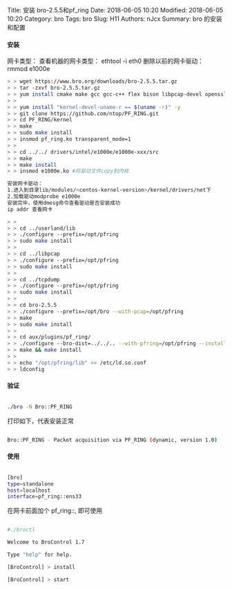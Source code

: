 Title: 安装 bro-2.5.5和pf_ring 
Date: 2018-06-05 10:20
Modified: 2018-06-05 10:20
Category: bro
Tags: bro
Slug: H11
Authors: nJcx
Summary: bro 的安装和配置

#### 安装

网卡类型：
查看机器的网卡类型：
ethtool -i eth0
删除以前的网卡驱动：
rmmod e1000e 

```bash
> > wget https://www.bro.org/downloads/bro-2.5.5.tar.gz
> > tar -zxvf bro-2.5.5.tar.gz
> > yum install cmake make gcc gcc-c++ flex bison libpcap-devel openssl-devel python-devel swig zlib-devel -y
> > 
> > yum install "kernel-devel-uname-r == $(uname -r)" -y
> > git clone https://github.com/ntop/PF_RING.git
> > cd PF_RING/kernel
> > make
> > sudo make install
> > insmod pf_ring.ko transparent_mode=1
> > 
> > cd ../../ drivers/intel/e1000e/e1000e-xxx/src
> > make
> > make install 
> > insmod e1000e.ko #将驱动文件copy到内核

安装网卡驱动：
1.进入到目录lib/modules/<centos-kernel-version>/kernel/drivers/net下
2.加载驱动modprobe e1000e
安装完毕，使用dmesg命令查看驱动是否安装成功
ip addr 查看网卡

> > 
> > cd ../userland/lib
> > ./configure --prefix=/opt/pfring
> > sudo make install
> > 
> > cd ../libpcap
> > ./configure --prefix=/opt/pfring
> > sudo make install
> > 
> > cd ../tcpdump
> > ./configure --prefix=/opt/pfring
> > sudo make install
> > 
> > cd bro-2.5.5
> > ./configure --prefix=/opt/bro --with-pcap=/opt/pfring
> > make
> > sudo make install
> > 
> > cd aux/plugins/pf_ring/
> > ./configure --bro-dist=../../.. --with-pfring=/opt/pfring --install-root=/opt/bro/lib/bro/plugins
> > make && make install
> > 
> > echo "/opt/pfring/lib" >> /etc/ld.so.conf
> > ldconfig
```


#### 验证


```bash

./bro -N Bro::PF_RING

```

打印如下，代表安装正常

```bash

Bro::PF_RING - Packet acquisition via PF_RING (dynamic, version 1.0)

```

#### 使用

```bash

[bro]
type=standalone
host=localhost
interface=pf_ring::ens33

```

在网卡前面加个 pf_ring::, 即可使用

```bash

#./broctl

Welcome to BroControl 1.7

Type "help" for help.

[BroControl] > install

[BroControl] > start

```
